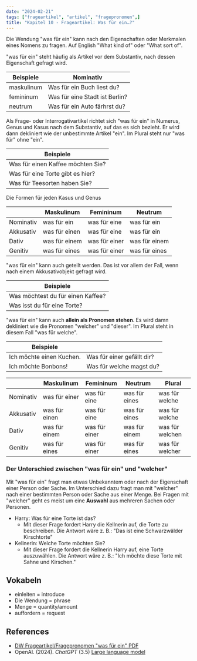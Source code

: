 ```yaml
---
date: "2024-02-21"
tags: ["frageartikel", "artikel", "fragepronomen",] 
title: "Kapitel 10 - Frageartikel: Was für ein…?"
---
```



Die Wendung "was für ein" kann nach den Eigenschaften oder Merkmalen eines Nomens zu fragen. Auf English "What kind of" oder "What sort of". 

"was für ein" steht häufig als Artikel vor dem Substantiv, nach dessen Eigenschaft gefragt wird.

| Beispiele  | Nominativ                      |
| ---------- | ------------------------------ |
| maskulinum | Was für ein Buch liest du?     |
| femininum  | Was für eine Stadt ist Berlin? |
| neutrum    | Was für ein Auto färhrst du?   |

Als Frage- oder Interrogativartikel richtet sich "was für ein" in Numerus, Genus und Kasus nach dem Substantiv, auf das es sich bezieht. Er wird dann dekliniert wie der unbestimmte Artikel "ein". Im Plural steht nur "was für" ohne "ein". 

| Beispiele                         |
| --------------------------------- |
| Was für einen Kaffee möchten Sie? |
| Was für eine Torte gibt es hier?  |
| Was für Teesorten haben Sie?      |

Die Formen für jeden Kasus und Genus 

|           | Maskulinum    | Femininum     | Neutrum       |
| --------- | ------------- | ------------- | ------------- |
| Nominativ | was für ein   | was für eine  | was für ein   |
| Akkusativ | was für einen | was für eine  | was für ein   |
| Dativ     | was für einem | was für einer | was für einem |
| Genitiv   | was für eines | was für einer | was für eines |

"was für ein" kann auch geteilt werden. Das ist vor allem der Fall, wenn nach einem Akkusativobjekt gefragt wird. 

| Beispiele                         |
| --------------------------------- |
| Was möchtest du für einen Kaffee? |
| Was isst du für eine Torte?       |

"was für ein" kann auch **allein als Pronomen stehen**. Es wird damn dekliniert wie die Pronomen "welcher" und "dieser". Im Plural steht in diesem Fall "was für welche". 

| Beispiele                |                            |
| ------------------------ | -------------------------- |
| Ich möchte einen Kuchen. | Was für einer gefällt dir? |
| Ich möchte Bonbons!      | Was für welche magst du?   |

|           | Maskulinum    | Femininum     | Neutrum       | Plural          |
| --------- | ------------- | ------------- | ------------- | --------------- |
| Nominativ | was für einer | was für eine  | was für eines | was für welche  |
| Akkusativ | was für einen | was für eine  | was für eines | was für welche  |
| Dativ     | was für einem | was für einer | was für einem | was für welchen |
| Genitiv   | was für eines | was für einer | was für eines | was für welcher |

### Der Unterschied zwischen "was für ein" und "welcher"

Mit "was für ein" fragt man etwas Unbekanntem oder nach der Eigenschaft einer Person oder Sache. Im Unterschied dazu fragt man mit "welcher" nach einer bestimmten Person oder Sache aus einer Menge. Bei Fragen mit "welcher" geht es meist um eine **Auswahl** aus mehreren Sachen oder Personen. 

- Harry: Was für eine Torte ist das?
    - Mit dieser Frage fordert Harry die Kellnerin auf, die Torte zu beschreiben. Die Antwort wäre z. B.: "Das ist eine Schwarzwälder Kirschtorte"
- Kellnerin: Welche Torte möchten Sie?
    - Mit dieser Frage fordert die Kellnerin Harry auf, eine Torte auszuwählen. Die Antwort wäre z. B.: "Ich möchte diese Torte mit Sahne und Kirschen."

## Vokabeln

- einleiten = introduce
- Die Wendung = phrase
- Menge = quantity/amount
- auffordern = request

## References

- [DW Frageartikel/Fragepronomen "was für ein" PDF](https://m.dw.com/downloads/36171182/frageartikel-fragepronomen-was-fr-ein.pdf)
- OpenAI. (2024). *ChatGPT* (3.5) [Large language model](https://chat.openai.com)